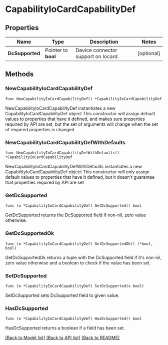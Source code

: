 # CapabilityIoCardCapabilityDef

## Properties

Name | Type | Description | Notes
------------ | ------------- | ------------- | -------------
**DcSupported** | Pointer to **bool** | Device connector support on Iocard. | [optional] 

## Methods

### NewCapabilityIoCardCapabilityDef

`func NewCapabilityIoCardCapabilityDef() *CapabilityIoCardCapabilityDef`

NewCapabilityIoCardCapabilityDef instantiates a new CapabilityIoCardCapabilityDef object
This constructor will assign default values to properties that have it defined,
and makes sure properties required by API are set, but the set of arguments
will change when the set of required properties is changed

### NewCapabilityIoCardCapabilityDefWithDefaults

`func NewCapabilityIoCardCapabilityDefWithDefaults() *CapabilityIoCardCapabilityDef`

NewCapabilityIoCardCapabilityDefWithDefaults instantiates a new CapabilityIoCardCapabilityDef object
This constructor will only assign default values to properties that have it defined,
but it doesn't guarantee that properties required by API are set

### GetDcSupported

`func (o *CapabilityIoCardCapabilityDef) GetDcSupported() bool`

GetDcSupported returns the DcSupported field if non-nil, zero value otherwise.

### GetDcSupportedOk

`func (o *CapabilityIoCardCapabilityDef) GetDcSupportedOk() (*bool, bool)`

GetDcSupportedOk returns a tuple with the DcSupported field if it's non-nil, zero value otherwise
and a boolean to check if the value has been set.

### SetDcSupported

`func (o *CapabilityIoCardCapabilityDef) SetDcSupported(v bool)`

SetDcSupported sets DcSupported field to given value.

### HasDcSupported

`func (o *CapabilityIoCardCapabilityDef) HasDcSupported() bool`

HasDcSupported returns a boolean if a field has been set.


[[Back to Model list]](../README.md#documentation-for-models) [[Back to API list]](../README.md#documentation-for-api-endpoints) [[Back to README]](../README.md)


